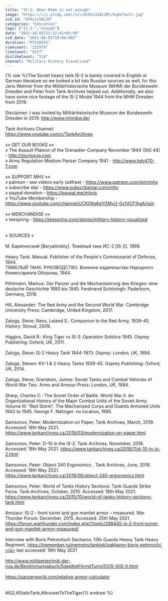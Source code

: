 ```yaml
---
title: "IS-2: When 85mm is not enough"
image: "https:\/\/i.ytimg.com\/vi\/0tRz1s5AL2M\/hqdefault.jpg"
vid_id: "0tRz1s5AL2M"
categories: "Education"
tags: ["IS-2:","enough"]
date: "2021-10-02T23:32:41+03:00"
vid_date: "2021-06-01T19:00:00Z"
duration: "PT21M24S"
viewcount: "232978"
likeCount: "9257"
dislikeCount: "114"
channel: "Military History Visualized"
---
```

{% raw %}The Soviet heavy tank IS-2 is barely covered in English or German literature so we looked a bit into Russian sources as well, for this Jens Wehner from the Militärhistorische Museum (MHM) der Bundeswehr Dresden and Peter from Tank Archives helped out. Additionally, we also have some nice footage of the IS-2 Model 1944 from the MHM Dresden from 2019.<br /><br />Disclaimer: I was invited by Militärhistorische Museum der Bundeswehr Dresden in 2019. <a rel="nofollow" target="blank" href="http://www.mhmbw.de/">http://www.mhmbw.de/</a><br /><br />Tank Archives Channel:<br /><a rel="nofollow" target="blank" href="https://www.youtube.com/c/TankArchives">https://www.youtube.com/c/TankArchives</a><br /><br />»» GET OUR BOOKS ««<br />» The Assault Platoon of the Grenadier-Company November 1944 (StG 44) - <a rel="nofollow" target="blank" href="http://sturmzug.com">http://sturmzug.com</a><br />» Army Regulation Medium Panzer Company 1941 - <a rel="nofollow" target="blank" href="http://www.hdv470-7.com">http://www.hdv470-7.com</a><br /><br />»» SUPPORT MHV ««<br />» patreon - see videos early (adfree) - <a rel="nofollow" target="blank" href="https://www.patreon.com/join/mhv">https://www.patreon.com/join/mhv</a><br />» subscribe star - <a rel="nofollow" target="blank" href="https://www.subscribestar.com/mhv">https://www.subscribestar.com/mhv</a><br />» paypal donation - <a rel="nofollow" target="blank" href="https://paypal.me/mhvis">https://paypal.me/mhvis</a><br />» YouTube Membership - <a rel="nofollow" target="blank" href="https://www.youtube.com/channel/UCK09g6gYGMvU-0x1VCF1hgA/join">https://www.youtube.com/channel/UCK09g6gYGMvU-0x1VCF1hgA/join</a><br /><br />»» MERCHANDISE  ««<br />» teespring - <a rel="nofollow" target="blank" href="https://teespring.com/stores/military-history-visualized">https://teespring.com/stores/military-history-visualized</a><br /><br /><br />» SOURCES «<br /><br />М. Барятинский [Baryatinskiy]. Тяжёлый танк ИС-2 [IS-2]. 1998.<br /><br />Heavy Tank. Manual. Publisher of the People's Commissariat of Defense, 1944.<br />ТЯЖЕЛЫЙ ТАНК. РУКОВОДСТВО. Военное издательство Народного Комиссариата Обороны, 1944.<br /><br />Pöhlmann, Markus: Der Panzer und die Mechanisierung des Krieges: eine deutsche Geschichte 1890 bis 1945. Ferdinand Schöningh: Paderborn, Germany, 2016.<br /><br />Hill, Alexander: The Red Army and the Second World War. Cambridge University Press: Cambridge, United Kingdom, 2017.<br /><br />Zaloga, Steve; Ness, Leland S.: Companion to the Red Army, 1939-45. History: Stroud, 2009.<br /><br />Higgins, David R.: King Tiger vs IS-2: Operation Solstice 1945. Osprey Publishing: Oxford, UK, 2011.<br /><br />Zaloga, Steve: IS-2 Heavy Tank 1944-1973. Osprey: London, UK, 1994.<br /><br />Zaloga, Steven: KV-1 &amp; 2 Heavy Tanks 1939-45. Osprey Publishing: Oxford, UK, 2014.<br /><br />Zaloga, Steve; Grandsen, James: Soviet Tanks and Combat Vehicles of World War Two. Arms and Armour Press: London, UK, 1984.<br /><br />Sharp, Charles C.: The Soviet Order of Battle. World War II. An Organizational History of the Major Combat Units of the Soviet Army. Volume III: “Red Storm”. The Mechanized Corps and Guards Armored Units 1942 to 1945. George F. Nafziger: no location, 1995.<br /><br />Samsonov, Peter: Moderniziation on Paper. Tank Archives, March, 2019. Accessed: 18th May 2021. <a rel="nofollow" target="blank" href="https://www.tankarchives.ca/2019/03/modernization-on-paper.html">https://www.tankarchives.ca/2019/03/modernization-on-paper.html</a><br /><br />Samsonov, Peter: D-10 in the IS-2. Tank Archives, November, 2018. Accessed: 18th May 2021. <a rel="nofollow" target="blank" href="https://www.tankarchives.ca/2018/11/d-10-in-is-2.html">https://www.tankarchives.ca/2018/11/d-10-in-is-2.html</a><br /><br />Samsonov, Peter: Object 240 Ergonomics . Tank Archives, June, 2018. Accessed: 18th May 2021.<br /><a rel="nofollow" target="blank" href="https://www.tankarchives.ca/2018/06/object-240-ergonomics.html">https://www.tankarchives.ca/2018/06/object-240-ergonomics.html</a><br /><br />Samsonov, Peter: World of Tanks History Sections: Tank Guards Strike Force. Tank Archives, October, 2015. Accessed: 18th May 2021.<br /><a rel="nofollow" target="blank" href="https://www.tankarchives.ca/2015/10/world-of-tanks-history-sections-tank.html">https://www.tankarchives.ca/2015/10/world-of-tanks-history-sections-tank.html</a><br /><br />Amizaur: IS-2 - front turret and gun mantlet armor – measured. War Thunder Forum: December, 2015. Accessed: 25th May 2021.<br /><a rel="nofollow" target="blank" href="https://forum.warthunder.com/index.php?/topic/288445-is-2-front-turret-and-gun-mantlet-armor-measured/">https://forum.warthunder.com/index.php?/topic/288445-is-2-front-turret-and-gun-mantlet-armor-measured/</a><br /><br />Interview with Boris Petrovitsch Sacharov, 13th Guards Heavy Tank Heavy Regiment, <a rel="nofollow" target="blank" href="https://iremember.ru/memoirs/tankisti/zakharov-boris-petrovich/,">https://iremember.ru/memoirs/tankisti/zakharov-boris-petrovich/,</a> last accessed: 19th May 2021<br /><br /><a rel="nofollow" target="blank" href="http://www.militaertechnik-der-nva.de/Bestimmungsbuch/5gepKetFhrmitTurm/51/IS-II/IS-II.html">http://www.militaertechnik-der-nva.de/Bestimmungsbuch/5gepKetFhrmitTurm/51/IS-II/IS-II.html</a><br /><br /><a rel="nofollow" target="blank" href="https://panzerworld.com/relative-armor-calculator">https://panzerworld.com/relative-armor-calculator</a><br /><br /><br />#IS2,#StalinTank,#AnswerToTheTiger{% endraw %}
